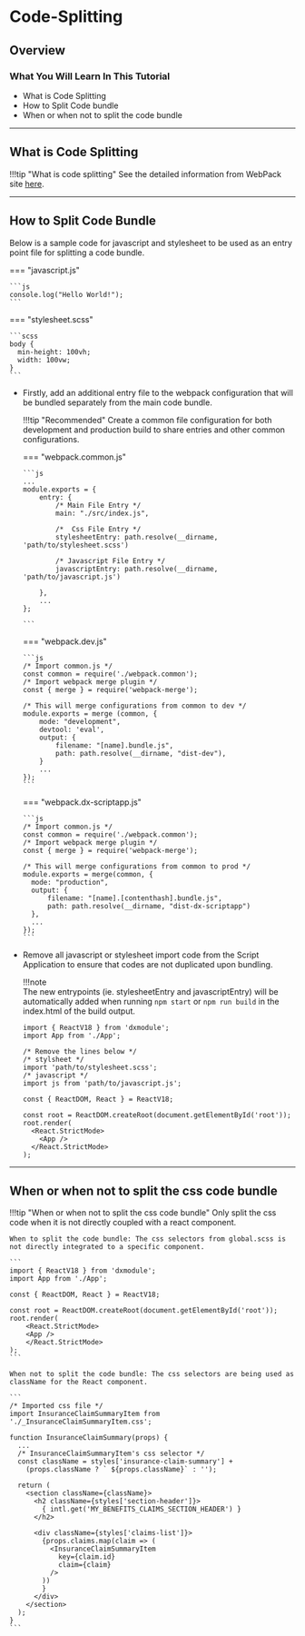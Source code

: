 # Code-Splitting

## Overview

### What You Will Learn In This Tutorial
- What is Code Splitting
- How to Split Code bundle 
- When or when not to split the code bundle

---

## What is Code Splitting
!!!tip "What is code splitting"
    See the detailed information from WebPack site [here](https://webpack.js.org/guides/code-splitting/).

---

## How to Split Code Bundle

Below is a sample code for javascript and stylesheet to be used as an entry point file for splitting a code bundle.

=== "javascript.js"

    ```js
    console.log("Hello World!");
    ```

=== "stylesheet.scss"

    ```scss
    body {
      min-height: 100vh;
      width: 100vw;
    }
    ```

  - Firstly, add an additional entry file to the webpack configuration that will be bundled separately from the main code bundle. 
  
    !!!tip "Recommended"
        Create a common file configuration for both development and production build to share entries and other common configurations.

    === "webpack.common.js"

        ```js
        ...
        module.exports = {
            entry: {
                /* Main File Entry */
                main: "./src/index.js",

                /*  Css File Entry */
                stylesheetEntry: path.resolve(__dirname, 'path/to/stylesheet.scss')

                /* Javascript File Entry */
                javascriptEntry: path.resolve(__dirname, 'path/to/javascript.js')

            },
            ...
        };

        ```

    === "webpack.dev.js"

        ```js
        /* Import common.js */        
        const common = require('./webpack.common'); 
        /* Import webpack merge plugin */
        const { merge } = require('webpack-merge');

        /* This will merge configurations from common to dev */
        module.exports = merge (common, {
            mode: "development",
            devtool: 'eval',
            output: {
                filename: "[name].bundle.js",
                path: path.resolve(__dirname, "dist-dev"),
            }
            ...
        });
        ```

    === "webpack.dx-scriptapp.js"

        ```js
        /* Import common.js */        
        const common = require('./webpack.common'); 
        /* Import webpack merge plugin */
        const { merge } = require('webpack-merge');

        /* This will merge configurations from common to prod */
        module.exports = merge(common, {
          mode: "production",
          output: {
              filename: "[name].[contenthash].bundle.js",
              path: path.resolve(__dirname, "dist-dx-scriptapp")
          },
          ...
        });
        ```

  - Remove all javascript or stylesheet import code from the Script Application to ensure that codes are not duplicated upon bundling. 

    !!!note     
        The new entrypoints (ie. stylesheetEntry and javascriptEntry) will be automatically added when running `npm start` or `npm run build` in the index.html of the build output.

      ```
      import { ReactV18 } from 'dxmodule';
      import App from './App';
  
      /* Remove the lines below */
      /* stylsheet */
      import 'path/to/stylesheet.scss';
      /* javascript */
      import js from 'path/to/javascript.js';
  
      const { ReactDOM, React } = ReactV18;
  
      const root = ReactDOM.createRoot(document.getElementById('root'));
      root.render(
        <React.StrictMode>
          <App />
        </React.StrictMode>
      );
      ```

---

## When or when not to split the css code bundle
!!!tip "When or when not to split the css code bundle"
    Only split the css code when it is not directly coupled with a react component.

    When to split the code bundle: The css selectors from global.scss is not directly integrated to a specific component.

    ``` 
    import { ReactV18 } from 'dxmodule';
    import App from './App';

    const { ReactDOM, React } = ReactV18;

    const root = ReactDOM.createRoot(document.getElementById('root'));
    root.render(
        <React.StrictMode>
        <App />
        </React.StrictMode>
    );
    ```

    When not to split the code bundle: The css selectors are being used as className for the React component.

    ```
    /* Imported css file */
    import InsuranceClaimSummaryItem from './_InsuranceClaimSummaryItem.css';

    function InsuranceClaimSummary(props) {
      ...
      /* InsuranceClaimSummaryItem's css selector */
      const className = styles['insurance-claim-summary'] +
        (props.className ? ` ${props.className}` : '');

      return (
        <section className={className}>
          <h2 className={styles['section-header']}>
            { intl.get('MY_BENEFITS_CLAIMS_SECTION_HEADER') }
          </h2>

          <div className={styles['claims-list']}>
            {props.claims.map(claim => (
              <InsuranceClaimSummaryItem
                key={claim.id}
                claim={claim}
              />
            ))
            }
          </div>
        </section>
      );
    }
    ```

    